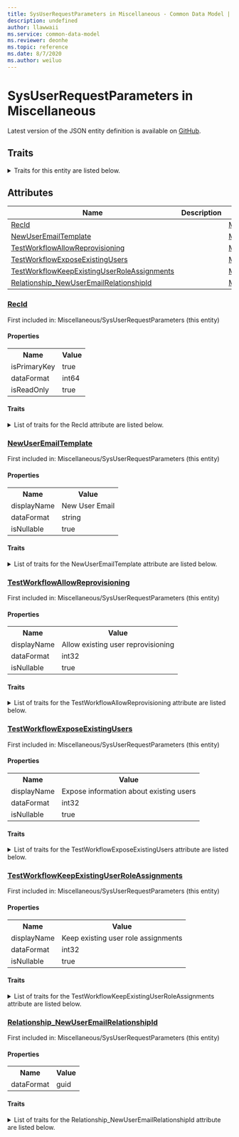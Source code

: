 ```yaml
---
title: SysUserRequestParameters in Miscellaneous - Common Data Model | Microsoft Docs
description: undefined
author: llawwaii
ms.service: common-data-model
ms.reviewer: deonhe
ms.topic: reference
ms.date: 8/7/2020
ms.author: weiluo
---
```


# SysUserRequestParameters in Miscellaneous

  
 Latest version of the JSON entity definition is available on <a href="https://github.com/Microsoft/CDM/tree/master/schemaDocuments/core/operationsCommon/Tables/System/SystemAdministration/Miscellaneous/SysUserRequestParameters.cdm.json" target="_blank">GitHub</a>.  

## Traits

<details>
<summary>Traits for this entity are listed below.  
</summary>

**is.identifiedBy**  
  names a specifc identity attribute to use with an entity  <table><tr><th>Parameter</th><th>Value</th><th>Data type</th><th>Explanation</th></tr><tr><td>attribute</td><td>[SysUserRequestParameters/(resolvedAttributes)/RecId](#RecId)</td><td>attribute</td><td></td></tr></table>

**is.CDM.entityVersion**  
  <table><tr><th>Parameter</th><th>Value</th><th>Data type</th><th>Explanation</th></tr><tr><td>versionNumber</td><td>"1.1"</td><td>string</td><td>semantic version number of the entity</td></tr></table>

**is.application.releaseVersion**  
  <table><tr><th>Parameter</th><th>Value</th><th>Data type</th><th>Explanation</th></tr><tr><td>releaseVersion</td><td>"10.0.13.0"</td><td>string</td><td>semantic version number of the application introducing this entity</td></tr></table>

</details>

## Attributes

|Name|Description|First Included in Instance|
|---|---|---|
|[RecId](#RecId)||<a href="SysUserRequestParameters.md" target="_blank">Miscellaneous/SysUserRequestParameters</a>|
|[NewUserEmailTemplate](#NewUserEmailTemplate)||<a href="SysUserRequestParameters.md" target="_blank">Miscellaneous/SysUserRequestParameters</a>|
|[TestWorkflowAllowReprovisioning](#TestWorkflowAllowReprovisioning)||<a href="SysUserRequestParameters.md" target="_blank">Miscellaneous/SysUserRequestParameters</a>|
|[TestWorkflowExposeExistingUsers](#TestWorkflowExposeExistingUsers)||<a href="SysUserRequestParameters.md" target="_blank">Miscellaneous/SysUserRequestParameters</a>|
|[TestWorkflowKeepExistingUserRoleAssignments](#TestWorkflowKeepExistingUserRoleAssignments)||<a href="SysUserRequestParameters.md" target="_blank">Miscellaneous/SysUserRequestParameters</a>|
|[Relationship_NewUserEmailRelationshipId](#Relationship_NewUserEmailRelationshipId)||<a href="SysUserRequestParameters.md" target="_blank">Miscellaneous/SysUserRequestParameters</a>|

### <a href=#RecId name="RecId">RecId</a>

First included in: Miscellaneous/SysUserRequestParameters (this entity)  

#### Properties

<table><tr><th>Name</th><th>Value</th></tr><tr><td>isPrimaryKey</td><td>true</td></tr><tr><td>dataFormat</td><td>int64</td></tr><tr><td>isReadOnly</td><td>true</td></tr></table>

#### Traits

<details>
<summary>List of traits for the RecId attribute are listed below.</summary>

**is.dataFormat.integer**  
**is.dataFormat.big**  
**is.identifiedBy**  
names a specifc identity attribute to use with an entity  <table><tr><th>Parameter</th><th>Value</th><th>Data type</th><th>Explanation</th></tr><tr><td>attribute</td><td>[SysUserRequestParameters/(resolvedAttributes)/RecId](#RecId)</td><td>attribute</td><td></td></tr></table>

**is.readOnly**  
**is.dataFormat.integer**  
**is.dataFormat.big**  
</details>

### <a href=#NewUserEmailTemplate name="NewUserEmailTemplate">NewUserEmailTemplate</a>

First included in: Miscellaneous/SysUserRequestParameters (this entity)  

#### Properties

<table><tr><th>Name</th><th>Value</th></tr><tr><td>displayName</td><td>New User Email</td></tr><tr><td>dataFormat</td><td>string</td></tr><tr><td>isNullable</td><td>true</td></tr></table>

#### Traits

<details>
<summary>List of traits for the NewUserEmailTemplate attribute are listed below.</summary>

**is.dataFormat.character**  
**is.dataFormat.big**  
**is.dataFormat.array**  
**is.nullable**  
The attribute value may be set to NULL.  

**is.localized.displayedAs**  
Holds the list of language specific display text for an object.  <table><tr><th>Parameter</th><th>Value</th><th>Data type</th><th>Explanation</th></tr><tr><td>localizedDisplayText</td><td><table><tr><th>languageTag</th><th>displayText</th></tr><tr><td>en</td><td>New User Email</td></tr></table></td><td>entity</td><td>a reference to the constant entity holding the list of localized text</td></tr></table>

**is.dataFormat.character**  
**is.dataFormat.array**  
</details>

### <a href=#TestWorkflowAllowReprovisioning name="TestWorkflowAllowReprovisioning">TestWorkflowAllowReprovisioning</a>

First included in: Miscellaneous/SysUserRequestParameters (this entity)  

#### Properties

<table><tr><th>Name</th><th>Value</th></tr><tr><td>displayName</td><td>Allow existing user reprovisioning</td></tr><tr><td>dataFormat</td><td>int32</td></tr><tr><td>isNullable</td><td>true</td></tr></table>

#### Traits

<details>
<summary>List of traits for the TestWorkflowAllowReprovisioning attribute are listed below.</summary>

**is.dataFormat.integer**  
**is.nullable**  
The attribute value may be set to NULL.  

**is.localized.displayedAs**  
Holds the list of language specific display text for an object.  <table><tr><th>Parameter</th><th>Value</th><th>Data type</th><th>Explanation</th></tr><tr><td>localizedDisplayText</td><td><table><tr><th>languageTag</th><th>displayText</th></tr><tr><td>en</td><td>Allow existing user reprovisioning</td></tr></table></td><td>entity</td><td>a reference to the constant entity holding the list of localized text</td></tr></table>

**is.dataFormat.integer**  
</details>

### <a href=#TestWorkflowExposeExistingUsers name="TestWorkflowExposeExistingUsers">TestWorkflowExposeExistingUsers</a>

First included in: Miscellaneous/SysUserRequestParameters (this entity)  

#### Properties

<table><tr><th>Name</th><th>Value</th></tr><tr><td>displayName</td><td>Expose information about existing users</td></tr><tr><td>dataFormat</td><td>int32</td></tr><tr><td>isNullable</td><td>true</td></tr></table>

#### Traits

<details>
<summary>List of traits for the TestWorkflowExposeExistingUsers attribute are listed below.</summary>

**is.dataFormat.integer**  
**is.nullable**  
The attribute value may be set to NULL.  

**is.localized.displayedAs**  
Holds the list of language specific display text for an object.  <table><tr><th>Parameter</th><th>Value</th><th>Data type</th><th>Explanation</th></tr><tr><td>localizedDisplayText</td><td><table><tr><th>languageTag</th><th>displayText</th></tr><tr><td>en</td><td>Expose information about existing users</td></tr></table></td><td>entity</td><td>a reference to the constant entity holding the list of localized text</td></tr></table>

**is.dataFormat.integer**  
</details>

### <a href=#TestWorkflowKeepExistingUserRoleAssignments name="TestWorkflowKeepExistingUserRoleAssignments">TestWorkflowKeepExistingUserRoleAssignments</a>

First included in: Miscellaneous/SysUserRequestParameters (this entity)  

#### Properties

<table><tr><th>Name</th><th>Value</th></tr><tr><td>displayName</td><td>Keep existing user role assignments</td></tr><tr><td>dataFormat</td><td>int32</td></tr><tr><td>isNullable</td><td>true</td></tr></table>

#### Traits

<details>
<summary>List of traits for the TestWorkflowKeepExistingUserRoleAssignments attribute are listed below.</summary>

**is.dataFormat.integer**  
**is.nullable**  
The attribute value may be set to NULL.  

**is.localized.displayedAs**  
Holds the list of language specific display text for an object.  <table><tr><th>Parameter</th><th>Value</th><th>Data type</th><th>Explanation</th></tr><tr><td>localizedDisplayText</td><td><table><tr><th>languageTag</th><th>displayText</th></tr><tr><td>en</td><td>Keep existing user role assignments</td></tr></table></td><td>entity</td><td>a reference to the constant entity holding the list of localized text</td></tr></table>

**is.dataFormat.integer**  
</details>

### <a href=#Relationship_NewUserEmailRelationshipId name="Relationship_NewUserEmailRelationshipId">Relationship_NewUserEmailRelationshipId</a>

First included in: Miscellaneous/SysUserRequestParameters (this entity)  

#### Properties

<table><tr><th>Name</th><th>Value</th></tr><tr><td>dataFormat</td><td>guid</td></tr></table>

#### Traits

<details>
<summary>List of traits for the Relationship_NewUserEmailRelationshipId attribute are listed below.</summary>

**is.dataFormat.character**  
**is.dataFormat.big**  
**is.dataFormat.array**  
**is.dataFormat.guid**  
**means.identity.entityId**  
**is.linkedEntity.identifier**  
Marks the attribute(s) that hold foreign key references to a linked (used as an attribute) entity. This attribute is added to the resolved entity to enumerate the referenced entities.  <table><tr><th>Parameter</th><th>Value</th><th>Data type</th><th>Explanation</th></tr><tr><td>entityReferences</td><td><table><tr><th>entityReference</th><th>attributeReference</th></tr><tr><td><a href="../Main/SysEmailSystemTable.md" target="_blank">/core/operationsCommon/Tables/System/SystemAdministration/Main/SysEmailSystemTable.cdm.json/SysEmailSystemTable</a></td><td><a href="../Main/SysEmailSystemTable.md#RecId" target="_blank">RecId</a></td></tr></table></td><td>entity</td><td>a reference to the constant entity holding the list of entity references</td></tr></table>

**is.dataFormat.guid**  
**is.dataFormat.character**  
**is.dataFormat.array**  
</details>
